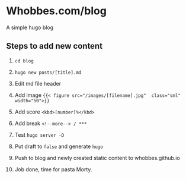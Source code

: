 # Whobbes.com/blog

A simple hugo blog

## Steps to add new content

1. `cd blog`

2. `hugo new posts/[title].md`

3. Edit md file header

4. Add image `{{< figure src="/images/[filename].jpg"  class="sml" width="50">}}`

5. Add score `<kbd>[number]%</kbd>`

6. Add break `<!--more--> / ***`

7. Test `hugo server -D`

8. Put draft to `false` and generate `hugo`

9. Push to blog and newly created static content to whobbes.github.io

10. Job done, time for pasta Morty.
